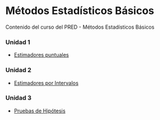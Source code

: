 # Métodos Estadísticos Básicos
Contenido del curso del PRED - Métodos Estadísticos Básicos

### Unidad 1
  - [Estimadores puntuales](Unidad1/Unidad1.md)
  
### Unidad 2
  - [Estimadores por Intervalos](Unidad2/Unidad2.md)
  
### Unidad 3
  - [Pruebas de Hipótesis](Unidad3/Unidad3.md)
